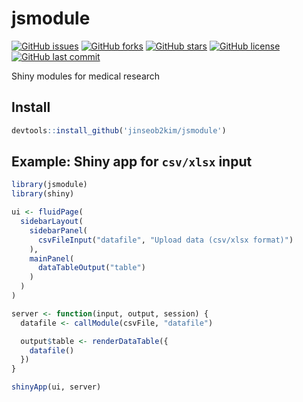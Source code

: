 # jsmodule
[![GitHub issues](https://img.shields.io/github/issues/jinseob2kim/jsmodule.svg)](https://github.com/jinseob2kim/jsmodule/issues)
[![GitHub forks](https://img.shields.io/github/forks/jinseob2kim/jsmodule.svg)](https://github.com/jinseob2kim/jsmodule/network)
[![GitHub stars](https://img.shields.io/github/stars/jinseob2kim/jsmodule.svg)](https://github.com/jinseob2kim/jsmodule/stargazers)
[![GitHub license](https://img.shields.io/github/license/jinseob2kim/jsmodule.svg)](https://github.com/jinseob2kim/jsmodule/blob/master/LICENSE)
[![GitHub last commit](https://img.shields.io/github/last-commit/google/skia.svg)](https://github.com/jinseob2kim/jsmodule)

Shiny modules for medical research

## Install

```r
devtools::install_github('jinseob2kim/jsmodule')
```

## Example: Shiny app for `csv/xlsx` input

```r
library(jsmodule)
library(shiny)

ui <- fluidPage(
  sidebarLayout(
    sidebarPanel(
      csvFileInput("datafile", "Upload data (csv/xlsx format)")
    ),
    mainPanel(
      dataTableOutput("table")
    )
  )
)

server <- function(input, output, session) {
  datafile <- callModule(csvFile, "datafile")

  output$table <- renderDataTable({
    datafile()
  })
}

shinyApp(ui, server)
```
